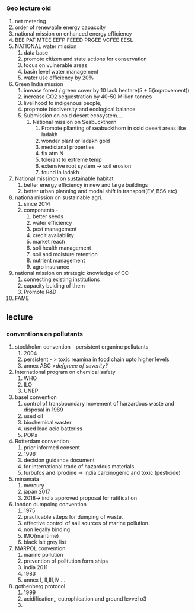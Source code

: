 ### Geo lecture old 
1. net metering
2. order of renewable energy capaccity
3. national mission on enhanced energy efficiency
4. BEE PAT MTEE EEFP FEEED PRGEE VCFEE EESL
5. NATIONAL water mission
	1. data base
	2. promote citizen and state actions for conservation
	3. focus on vulnerable areas
	4. basin level water  management
	5. water use efficiency by 20%
6. Green India mission
	1. inrease forest / green cover by 10 lack hectare(5 + 5(improvement))
	2. increase CO2 sequestration by 40-50 Million tonnes 
	3. livelihood to indigenous people,
	4. propmote biodiversity and ecological balance
	5. Submission on cold desert ecosystem....
		1. National mission on Seabuckthorn
			1. Promote pllanting of seabuckthorn in cold desert areas like ladakh
			2. wonder plant or ladakh gold
			3. medicianal properties
			4. fix atm N
			5. tolerant to extreme temp
			6. extensive root system -> soil erosion 
			7. found in ladakh
7. National missinon on sustainable habitat
	1. better energy efficiency in new and large buildings
	2. better urban planning and modal shift in transport(EV, BS6 etc)
8. nationa mission on sustainable agri.
	1. since 2014
	2. components - 
		1. better seeds
		2. water efficiency
		3. pest management
		4. credit availability
		5. market reach
		6. soli health management
		7. soil and moisture retention
		8. nutrient management
		9. agro insurance
9. national mission on strategic knowledge of CC
	1. connecting existing institutions
	2. capacity buiding of them
	3. Promote R&D
10. FAME

## lecture
### conventions on pollutants
1. stockhokm convention - persistent organinc pollutants
	1. 2004
	2. persistent - > toxic reamina in food chain upto higher levels
	3. annex ABC _>defgreee of severity?_
2. International program on chemical safety
	1. WHO 
	2. ILO
	3. UNEP
3. basel convention
	1. control of transboundary movement of harzardous waste and disposal in 1989
	2. used oil 
	3. biochemical waster
	4. used lead acid batteriss
	5. POPs
4. Rotterdam convention
	1. prior informed consent
	2. 1998
	3. decision guidance document
	4. for international trade of hazardous materials
	5. turbufos and Iprodine -> india carcinogenic and toxic (pesticide)
5. minamata 
	1. mercury
	2. japan 2017
	3. 2018-> india approved proposal for ratification
6. london dumpoing convention
	1. 1975 
	2. practicable stteps for dumping of waste.
	3. effective control of aall sources of marine pollution.
	4. non legally binding
	5. IMO(maritime)
	6. black lsit grey list
7. MARPOL convention
	1. marine pollution
	2. prevention of polltution form ships
	3. india 2011
	4. 1983
	5. annex I, II,III,IV ...
8. gothenberg protocol
	1. 1999
	2. acidification,, eutrophication and ground levvel o3
	3. 